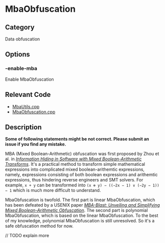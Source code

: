 # MbaObfuscation
## Category
Data obfuscation
## Options
### -enable-mba
Enable MbaObfuscation
## Relevant Code
- [MbaUtils.cpp](src/llvm-12.0.1/llvm/lib/Transforms/Obfuscation/MbaUtils.cpp)
- [MbaObfuscation.cpp](src/llvm-12.0.1/llvm/lib/Transforms/Obfuscation/MbaObfuscation.h)
## Description
**Some of following statements might be not correct. Please submit an issue if you find any mistake.**

MBA (Mixed Boolean-Arithmetic) obfuscation was first proposed by Zhou et al. in [*Information Hiding in Software with Mixed Boolean-Arithmetic Transforms*](https://link.springer.com/chapter/10.1007/978-3-540-77535-5_5). It's a practical method to transform simple mathematical expressions into complicated mixed boolean-arithemtic expressions, namely, expressions consisting of both boolean expressions and arithemtic expressions, thus hindering reverse engineers and SMT solvers. For example, `x + y` can be transformed into `(x ⊕ y) − ((−2x − 1) ∨ (−2y − 1)) − 1` which is much more difficult to understand.

MbaObfuscation is twofold. The first part is linear MbaObfuscation, which has been defeated by a USENIX paper [*MBA-Blast: Unveiling and Simplifying Mixed Boolean-Arithmetic Obfuscation*](https://www.usenix.org/conference/usenixsecurity21/presentation/liu-binbin). The second part is polynomial MbaObfuscation, which is based on the linear MbaObfuscation. To the best of my knowledge, polynomial MbaObfuscation is still unresolved. So it's a safe obfuscation method for now.

// TODO explain more